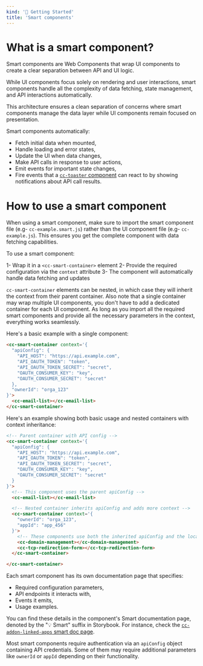 ```yaml
---
kind: '🏡 Getting Started'
title: 'Smart components'
---
```

# What is a smart component?

Smart components are Web Components that wrap UI components to create a clear separation between API and UI logic.

While UI components focus solely on rendering and user interactions, smart components handle all the complexity of data fetching, state management, and API interactions automatically.

This architecture ensures a clean separation of concerns where smart components manage the data layer while UI components remain focused on presentation.

Smart components automatically:
- Fetch initial data when mounted,
- Handle loading and error states,
- Update the UI when data changes,
- Make API calls in response to user actions,
- Emit events for important state changes,
- Fire events that a [`cc-toaster` component](https://www.clever-cloud.com/developers/doc/clever-components/?path=/story/%F0%9F%9B%A0-toast-cc-toaster--default-story) can react to by showing notifications about API call results.

# How to use a smart component

When using a smart component, make sure to import the smart component file (e.g- `cc-example.smart.js`) rather than the UI component file (e.g- `cc-example.js`).
This ensures you get the complete component with data fetching capabilities.

To use a smart component:

1- Wrap it in a `<cc-smart-container>` element
2- Provide the required configuration via the `context` attribute
3- The component will automatically handle data fetching and updates

`cc-smart-container` elements can be nested, in which case they will inherit the context from their parent container.
Also note that a single container may wrap multiple UI components, you don't have to add a dedicated container for each UI component.
As long as you import all the required smart components and provide all the necessary parameters in the context, everything works seamlessly.

Here's a basic example with a single component:

```html
<cc-smart-container context='{
  "apiConfig": {
    "API_HOST": "https://api.example.com",
    "API_OAUTH_TOKEN": "token",
    "API_OAUTH_TOKEN_SECRET": "secret",
    "OAUTH_CONSUMER_KEY": "key",
    "OAUTH_CONSUMER_SECRET": "secret"
  },
  "ownerId": "orga_123"
}'>
  <cc-email-list></cc-email-list>
</cc-smart-container>
```

Here's an example showing both basic usage and nested containers with context inheritance:

```html
<!-- Parent container with API config -->
<cc-smart-container context='{
  "apiConfig": {
    "API_HOST": "https://api.example.com",
    "API_OAUTH_TOKEN": "token",
    "API_OAUTH_TOKEN_SECRET": "secret",
    "OAUTH_CONSUMER_KEY": "key",
    "OAUTH_CONSUMER_SECRET": "secret"
  }
}'>
  <!-- This component uses the parent apiConfig -->
  <cc-email-list></cc-email-list>

  <!-- Nested container inherits apiConfig and adds more context -->
  <cc-smart-container context='{
    "ownerId": "orga_123",
    "appId": "app_456"
  }'>
    <!-- These components use both the inherited apiConfig and the local context -->
    <cc-domain-management></cc-domain-management>
    <cc-tcp-redirection-form></cc-tcp-redirection-form>
  </cc-smart-container>

</cc-smart-container>
```

Each smart component has its own documentation page that specifies:

- Required configuration parameters,
- API endpoints it interacts with,
- Events it emits,
- Usage examples.

You can find these details in the component's Smart documentation page, denoted by the "💡 Smart" suffix in Storybook.
For instance, check the [`cc-addon-linked-apps` smart doc page](https://www.clever-cloud.com/developers/doc/clever-components/?path=/docs/%F0%9F%9B%A0-addon-cc-addon-linked-apps-%F0%9F%92%A1-smart--docs).

Most smart components require authentication via an `apiConfig` object containing API credentials.
Some of them may require additional parameters like `ownerId` or `appId` depending on their functionality.
